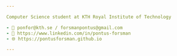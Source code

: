 ```yaml
---

Computer Science student at KTH Royal Institute of Technology

- 📧 ponfor@kth.se / forsmanpontus@gmail.com
- 💼 https://www.linkedin.com/in/pontus-forsman
- 🌐 https://pontusforsman.github.io

---
```


